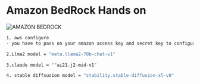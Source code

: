 # Amazon BedRock Hands on

![AMAZON BEDROCK](https://noticias.ai/wp-content/uploads/2023/04/bedrock-amazon.jpg)

``` bash
1. aws configure
- you have to pass on your amazon access key and secret key to configure

```

``` bash
2.Llma2 model = "meta.llama2-70b-chat-v1"
```

``` bash
3.claude model = ""ai21.j2-mid-v1"
```

``` bash
4. stable diffsusion model = "stability.stable-diffusion-xl-v0"
```
